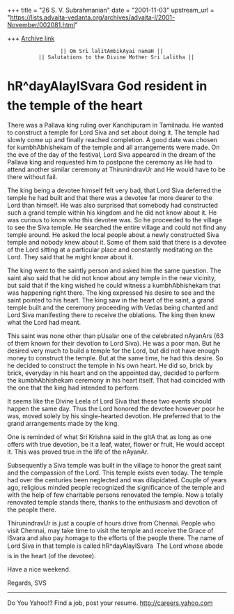 +++
title = "26 S. V. Subrahmanian"
date = "2001-11-03"
upstream_url = "https://lists.advaita-vedanta.org/archives/advaita-l/2001-November/002081.html"

+++
[Archive link](https://lists.advaita-vedanta.org/archives/advaita-l/2001-November/002081.html)

                     || Om Sri lalitAmbikAyai namaH ||
              || Salutations to the Divine Mother Sri Lalitha ||

hR^dayAlayISvara  God resident in the temple of the heart
==========================================================

There was a Pallava king ruling over Kanchipuram in Tamilnadu.  He wanted to
construct a temple for Lord Siva and set about doing it.  The temple had slowly
come up and finally reached completion.  A good date was chosen for
kumbhAbhishekam of the temple and all arrangements were made.  On the eve of
the day of the festival, Lord Siva appeared in the dream of the Pallava king
and requested him to postpone the ceremony as He had to attend another similar
ceremony at ThirunindravUr and He would have to be there without fail.

The king being a devotee himself felt very bad, that Lord Siva deferred the
temple he had built and that there was a devotee far more dearer to the Lord
than himself.  He was also surprised that somebody had constructed such a grand
temple within his kingdom and he did not know about it.  He was curious to know
who this devotee was.  So he proceeded to the village to see the Siva temple.
He searched the entire village and could not find any temple around.  He asked
the local people about a newly constructed Siva temple and nobody knew about
it.  Some of them said that there is a devotee of the Lord sitting at a
particular place and constantly meditating on the Lord.  They said that he
might know about it.

The king went to the saintly person and asked him the same question. The saint
also said that he did not know about any temple in the near vicinity, but said
that if the king wished he could witness a kumbhAbhishekam that was happening
right there.  The king expressed his desire to see and the saint pointed to his
heart.  The king saw in the heart of the saint, a grand temple built and the
ceremony proceeding with Vedas being chanted and Lord Siva manifesting there to
receive the oblations.  The king then knew what the Lord had meant.

This saint was none other than pUsalar one of the celebrated nAyanArs (63 of
them known for their devotion to Lord Siva).  He was a poor man.  But he
desired very much to build a temple for the Lord, but did not have enough money
to construct the temple.  But at the same time, he had this desire.  So he
decided to construct the temple in his own heart.  He did so, brick by brick,
everyday in his heart and on the appointed day, decided to perform the
kumbhAbhishekam ceremony in his heart itself.  That had coincided with the one
that the king had intended to perform.

It seems like the Divine Leela of Lord Siva that these two events should happen
the same day.  Thus the Lord honored the devotee however poor he was, moved
solely by his single-hearted devotion.  He preferred that to the grand
arrangements made by the king.

One is reminded of what Sri Krishna said in the gItA that as long as one offers
with true devotion, be it a leaf, water, flower or fruit, He would accept it.
This was proved true in the life of the nAyanAr.

Subsequently a Siva temple was built in the village to honor the great saint
and the compassion of the Lord.  This temple exists even today.  The temple had
over the centuries been neglected and was dilapidated.  Couple of years ago,
religious minded people recognized the significance of the temple and with the
help of few charitable persons renovated the temple.  Now a totally renovated
temple stands there, thanks to the enthusiasm and devotion of the people there.

ThirunindravUr is just a couple of hours drive from Chennai.  People who visit
Chennai, may take time to visit the temple and receive the Grace of ISvara and
also pay homage to the efforts of the people there.  The name of Lord Siva in
that temple is called hR^dayAlayISvara  The Lord whose abode is in the heart
(of the devotee).

Have a nice weekend.

Regards,
SVS

__________________________________________________
Do You Yahoo!?
Find a job, post your resume.
http://careers.yahoo.com


